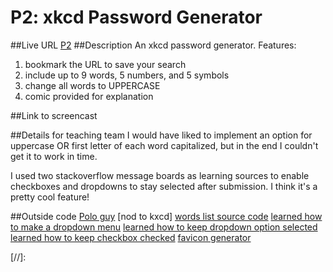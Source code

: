
# P2: xkcd Password Generator
##Live URL
[P2]
##Description
An xkcd password generator.
Features:
1. bookmark the URL to save your search
2. include up to 9 words, 5 numbers, and 5 symbols
3. change all words to UPPERCASE
4. comic provided for explanation

##Link to screencast


##Details for teaching team
I would have liked to implement an option for uppercase OR first letter of each word capitalized, but in the end I couldn't get it to work in time.

I used two stackoverflow message boards as learning sources to enable checkboxes and dropdowns to stay selected after submission. I think it's a pretty cool feature!

##Outside code
[Polo guy]
[nod to kxcd]
[words list source code]
[learned how to make a dropdown menu]
[learned how to keep dropdown option selected]
[learned how to keep checkbox checked]
[favicon generator]




[//]:

[P2]: <http://p2.danaevernden.com>
[Polo guy]: <http://s250.photobucket.com/user/CivBase/media/polo.png.html>
[nod to xkcd]: <http://xkcd.com/license.html>
[words list source code]: <http://www.mieliestronk.com/corncob_lowercase.txt>
[learned how to make a dropdown menu]: <http://www.echoecho.com/htmlforms11.htm>
[learned how to keep dropdown option selected]: <http://stackoverflow.com/questions/18230021/search-html-form-how-to-keep-value-selected-from-dropdown-list-after-submit>
[learned how to keep checkbox checked]: <http://stackoverflow.com/questions/12541419/php-keep-checkbox-checked-after-submitting-form>
[favicon generator]: <http://www.favicon-generator.org/>
